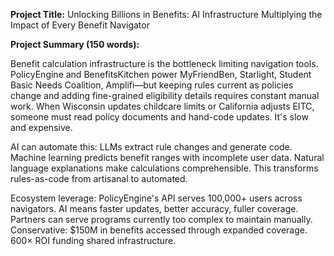 **Project Title:**
Unlocking Billions in Benefits: AI Infrastructure Multiplying the Impact of Every Benefit Navigator

**Project Summary (150 words):**

Benefit calculation infrastructure is the bottleneck limiting navigation tools. PolicyEngine and BenefitsKitchen power MyFriendBen, Starlight, Student Basic Needs Coalition, Amplifi—but keeping rules current as policies change and adding fine-grained eligibility details requires constant manual work. When Wisconsin updates childcare limits or California adjusts EITC, someone must read policy documents and hand-code updates. It's slow and expensive.

AI can automate this: LLMs extract rule changes and generate code. Machine learning predicts benefit ranges with incomplete user data. Natural language explanations make calculations comprehensible. This transforms rules-as-code from artisanal to automated.

Ecosystem leverage: PolicyEngine's API serves 100,000+ users across navigators. AI means faster updates, better accuracy, fuller coverage. Partners can serve programs currently too complex to maintain manually. Conservative: $150M in benefits accessed through expanded coverage. 600× ROI funding shared infrastructure.

